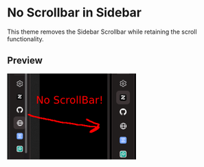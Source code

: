 # No Scrollbar in Sidebar

This theme removes the Sidebar Scrollbar while retaining the scroll functionality.

## Preview

![Preview](/image.png)
